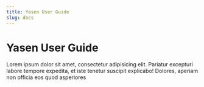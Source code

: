 ```yaml
---
title: Yasen User Guide
slug: docs
---
```

Yasen User Guide
===

Lorem ipsum dolor sit amet, consectetur adipisicing elit. Pariatur excepturi labore tempore expedita, et iste tenetur suscipit explicabo! Dolores, aperiam non officia eos quod asperiores
